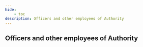 ```yaml
---
hide:
    - toc
description: Officers and other employees of Authority
---
```


## Officers and other employees of Authority
